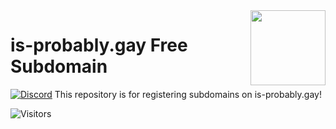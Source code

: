 <img src="https://camo.githubusercontent.com/be90f9c245b4bbb0e0c5c02fe9f5a763dbe0344b6babd05f82da4f39d1c69f64/68747470733a2f2f692e70696e696d672e636f6d2f6f726967696e616c732f63392f61392f66612f63396139666133613166643538663730646631613035616465373161653666652e676966" align="right" width="120"/>

# is-probably.gay Free Subdomain  
[![Discord](https://img.shields.io/discord/822426820447567872)](https://discord.gg/H3BdTvE2K2)
This repository is for registering subdomains on is-probably.gay!

![Visitors](https://count.getloli.com/get/@a)
